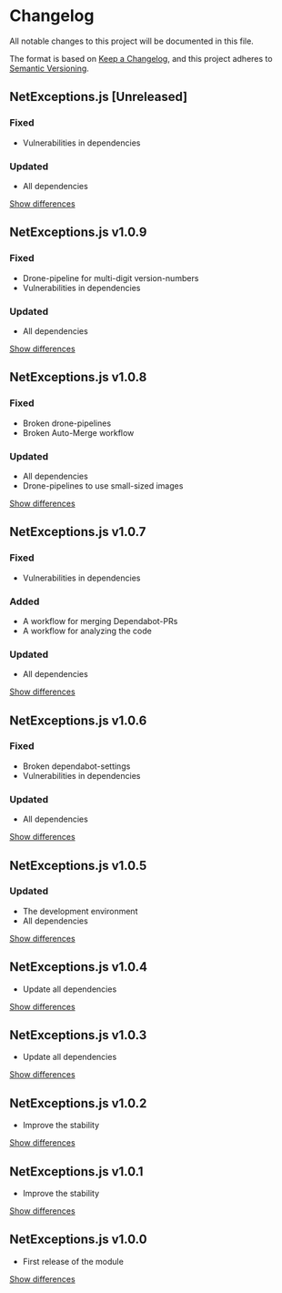 # Changelog
All notable changes to this project will be documented in this file.

The format is based on [Keep a Changelog](https://keepachangelog.com/en/1.0.0/),
and this project adheres to [Semantic Versioning](https://semver.org/spec/v2.0.0.html).

## NetExceptions.js [Unreleased]
### Fixed
  - Vulnerabilities in dependencies

### Updated
  - All dependencies

[Show differences](https://github.com/manuth/NetExceptions.js/comparev1.0.9...dev)

## NetExceptions.js v1.0.9
### Fixed
  - Drone-pipeline for multi-digit version-numbers
  - Vulnerabilities in dependencies

### Updated
  - All dependencies

[Show differences](https://github.com/manuth/NetExceptions.js/compare/v1.0.8...v1.0.9)

## NetExceptions.js v1.0.8
### Fixed
  - Broken drone-pipelines
  - Broken Auto-Merge workflow

### Updated
  - All dependencies
  - Drone-pipelines to use small-sized images

[Show differences](https://github.com/manuth/NetExceptions.js/compare/v1.0.7...v1.0.8)

## NetExceptions.js v1.0.7
### Fixed
  - Vulnerabilities in dependencies

### Added
  - A workflow for merging Dependabot-PRs
  - A workflow for analyzing the code

### Updated
  - All dependencies

[Show differences](https://github.com/manuth/NetExceptions.js/compare/v1.0.6...v1.0.7)

## NetExceptions.js v1.0.6
### Fixed
  - Broken dependabot-settings
  - Vulnerabilities in dependencies

### Updated
  - All dependencies

[Show differences](https://github.com/manuth/NetExceptions.js/compare/v1.0.5...v1.0.6)

## NetExceptions.js v1.0.5
### Updated
  - The development environment
  - All dependencies

[Show differences](https://github.com/manuth/NetExceptions.js/compare/v1.0.4...v1.0.5)

## NetExceptions.js v1.0.4
  - Update all dependencies

[Show differences](https://github.com/manuth/NetExceptions.js/compare/v1.0.3...v1.0.4)

## NetExceptions.js v1.0.3
  - Update all dependencies

[Show differences](https://github.com/manuth/NetExceptions.js/compare/v1.0.2...v1.0.3)

## NetExceptions.js v1.0.2
  - Improve the stability

[Show differences](https://github.com/manuth/NetExceptions.js/compare/v1.0.1...v1.0.2)

## NetExceptions.js v1.0.1
  - Improve the stability

[Show differences](https://github.com/manuth/NetExceptions.js/compare/v1.0.0...v1.0.1)

## NetExceptions.js v1.0.0
  - First release of the module

[Show differences](https://github.com/manuth/NetExceptions.js/compare/30df5a34e4b5732f60c3f196b474249998434de0...v1.0.0)
